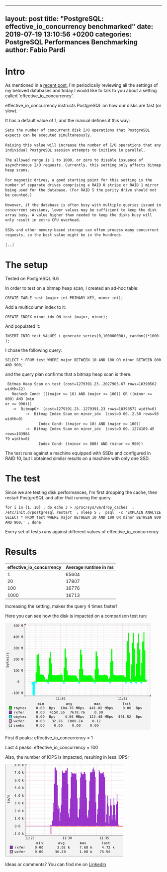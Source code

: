 

---
layout: post
title:  "PostgreSQL: effective_io_concurrency benchmarked"
date:   2019-07-19 13:10:56 +0200
categories: PostgreSQL Performances Benchmarking
author: Fabio Pardi
---


# Intro

As mentioned in a [recent post][recent post], I'm periodically reviewing all the settings of my beloved databases and today I would like to talk to you about a setting called 'effective_io_concurrency'. 

effective_io_concurrency instructs PostgreSQL on how our disks are fast (or slow).

It has a default value of 1, and the manual defines it this way:

```
Sets the number of concurrent disk I/O operations that PostgreSQL expects can be executed simultaneously. 

Raising this value will increase the number of I/O operations that any individual PostgreSQL session attempts to initiate in parallel. 

The allowed range is 1 to 1000, or zero to disable issuance of asynchronous I/O requests. Currently, this setting only affects bitmap heap scans.

For magnetic drives, a good starting point for this setting is the number of separate drives comprising a RAID 0 stripe or RAID 1 mirror being used for the database. (For RAID 5 the parity drive should not be counted.) 

However, if the database is often busy with multiple queries issued in concurrent sessions, lower values may be sufficient to keep the disk array busy. A value higher than needed to keep the disks busy will only result in extra CPU overhead. 

SSDs and other memory-based storage can often process many concurrent requests, so the best value might be in the hundreds.

[..]
```


# The setup

Tested on PostgreSQL 9.6

In order to test on a bitmap heap scan, I created an ad-hoc table:
```
CREATE TABLE test (major int PRIMARY KEY, minor int);
```
Add a multicolumn index to it:
```
CREATE INDEX minor_idx ON test (major, minor);
```
And populated it:
```
INSERT INTO test VALUES ( generate_series(0,100000000), random()*1000 );
```
I chose the following query:
```
SELECT * FROM test WHERE major BETWEEN 10 AND 100 OR minor BETWEEN 800 AND 900;'
```
and the query plan confirms that a bitmap heap scan is there:

```
 Bitmap Heap Scan on test (cost=1279391.23..2027903.67 rows=10398562 width=12)
   Recheck Cond: (((major >= 10) AND (major <= 100)) OR ((minor >= 800) AND (min
or <= 900)))
   ->  BitmapOr  (cost=1279391.23..1279391.23 rows=10398572 width=0)
         ->  Bitmap Index Scan on minor_idx  (cost=0.00..2.50 rows=93 width=0)
               Index Cond: ((major >= 10) AND (major <= 100))
         ->  Bitmap Index Scan on minor_idx  (cost=0.00..1274189.45 rows=103984
79 width=0)
               Index Cond: ((minor >= 800) AND (minor <= 900))
```

The test runs against a machine equipped with SSDs and configured in RAID 10, but I obtained similar results on a machine with only one SSD.


# The test

Since we are testing disk performances, I'm first dropping the cache, then restart PostgreSQL and after that running the query.
```
for i in {1..10} ; do echo 3 > /proc/sys/vm/drop_caches  ; /etc/init.d/postgresql restart  ; sleep 5 ;  psql  -c 'EXPLAIN ANALYZE SELECT * FROM test WHERE major BETWEEN 10 AND 100 OR minor BETWEEN 800 AND 900;' ; done
```
Every set of tests runs against different values of effective_io_concurrency 


# Results



|    effective_io_concurrency      | Average runtime in ms |
|---|---|
| 1 | 65604 |
| 20 | 17807|
| 100 | 16776 |
| 1000 | 16713 |

Increasing the setting, makes the query 4 times faster!

Here you can see how the disk is impacted on a comparison test run:



![Effective_io_conc.png‎](https://raw.githubusercontent.com/Portavita/portavita.github.io/master/img/Effective_io_conc.jpeg)



First 6 peaks: effective_io_concurrency = 1

Last 4 peaks: effective_io_concurrency = 100 


Also, the number of IOPS is impacted, resulting in less IOPS:

![Effective_io_conc.png‎](https://raw.githubusercontent.com/Portavita/portavita.github.io/master/img/Effective_io_conc_IOPS.jpeg)



Ideas or comments? You can find me on [Linkedin](https://www.linkedin.com/in/fabiopardi/)



[recent post]: https://portavita.github.io/2019-05-13-blog_about_wal_compression/

